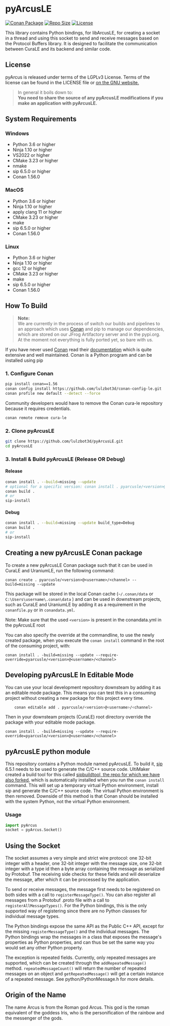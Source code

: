 # pyArcusLE

[![Conan Package](https://github.com/lulzbot3d/pyArcusLE/actions/workflows/conan-package.yml/badge.svg)](https://github.com/lulzbot3d/pyArcusLE/actions/workflows/conan-package.yml)
[![Repo Size](https://img.shields.io/github/repo-size/lulzbot3d/pyArcusLE?style=flat)](https://github.com/lulzbot3d/pyArcusLE)
[![License](https://img.shields.io/github/license/lulzbot3d/pyArcusLE?style=flat)](https://github.com/lulzbot3d/pyArcusLE/blob/master/LICENSE)

This library contains Python bindings, for libArcusLE, for creating a socket in a thread and using this socket to send and receive messages
based on the Protocol Buffers library. It is designed to facilitate the communication between CuraLE and its backend and similar code.

## License

pyArcus is released under terms of the LGPLv3 License. Terms of the license can be found in the LICENSE file or [on the GNU website.](https://www.gnu.org/licenses/lgpl-3.0.html#license-text)

> In general it boils down to:  
> **You need to share the source of any pyArcusLE modifications if you make an application with pyArcusLE.**

## System Requirements

### Windows

- Python 3.6 or higher
- Ninja 1.10 or higher
- VS2022 or higher
- CMake 3.23 or higher
- nmake
- sip 6.5.0 or higher
- Conan 1.56.0

### MacOS

- Python 3.6 or higher
- Ninja 1.10 or higher
- apply clang 11 or higher
- CMake 3.23 or higher
- make
- sip 6.5.0 or higher
- Conan 1.56.0

### Linux

- Python 3.6 or higher
- Ninja 1.10 or higher
- gcc 12 or higher
- CMake 3.23 or higher
- make
- sip 6.5.0 or higher
- Conan 1.56.0

## How To Build

> **Note:**  
> We are currently in the process of switch our builds and pipelines to an approach which uses [Conan](https://conan.io/)
> and pip to manage our dependencies, which are stored on our JFrog Artifactory server and in the pypi.org.
> At the moment not everything is fully ported yet, so bare with us.

If you have never used [Conan](https://conan.io/) read their [documentation](https://docs.conan.io/en/latest/index.html)
which is quite extensive and well maintained. Conan is a Python program and can be installed using pip

### 1. Configure Conan

```bash
pip install conan==1.56
conan config install https://github.com/lulzbot3d/conan-config-le.git
conan profile new default --detect --force
```

Community developers would have to remove the Conan cura-le repository because it requires credentials.

```bash
conan remote remove cura-le
```

### 2. Clone pyArcusLE

```bash
git clone https://github.com/lulzbot3d/pyArcusLE.git
cd pyArcusLE
```

### 3. Install & Build pyArcusLE (Release OR Debug)

#### Release

```bash
conan install . --build=missing --update
# optional for a specific version: conan install . pyarcusle/<version>@<user>/<channel> --build=missing --update
conan build .
# or
sip-install
```

#### Debug

```bash
conan install . --build=missing --update build_type=Debug
conan build .
# or
sip-install
```

## Creating a new pyArcusLE Conan package

To create a new pyArcusLE Conan package such that it can be used in CuraLE and UraniumLE, run the following command:

```shell
conan create . pyarcusle/<version>@<username>/<channel> --build=missing --update
```

This package will be stored in the local Conan cache (`~/.conan/data` or `C:\Users\username\.conan\data` ) and can be used in downstream
projects, such as CuraLE and UraniumLE by adding it as a requirement in the `conanfile.py` or in `conandata.yml`.

Note: Make sure that the used `<version>` is present in the conandata.yml in the pyArcusLE root

You can also specify the override at the commandline, to use the newly created package, when you execute the `conan install`
command in the root of the consuming project, with:

```shell
conan install . -build=missing --update --require-override=pyarcusle/<version>@<username>/<channel>
```

## Developing pyArcusLE In Editable Mode

You can use your local development repository downsteam by adding it as an editable mode package.
This means you can test this in a consuming project without creating a new package for this project every time.

```bash
    conan editable add . pyarcusle/<version>@<username>/<channel>
```

Then in your downsteam projects (CuraLE) root directory override the package with your editable mode package.

```shell
conan install . -build=missing --update --require-override=pyarcusle/<version>@<username>/<channel>
```

## pyArcusLE python module

This repository contains a Python module named pyArcusLE. To build it, [sip](https://pypi.org/project/sip/) 6.5.1 needs to be used to generate the C/C++ source code. UltiMaker created a build tool for this called [sipbuildtool, the repo for which we have also forked](https://github.com/lulzbot3d/conan-lulzbot-index/recipes/sipbuildtool/conanfile.py), which is automatically installed when you run the `conan install` command. This will set up a temporary virtual Python environment, install sip and generate the C/C++ source code. The virtual Python environment is then removed. Downside of this method is that Conan should be installed with the system Python, not the virtual Python environment.

### Usage

```python
import pyArcus
socket = pyArcus.Socket()
```

## Using the Socket

The socket assumes a very simple and strict wire protocol: one 32-bit integer with a header, one 32-bit integer with the message size, one 32-bit integer with a type id then a byte array containing the message as serialized by Protobuf. The receiving side checks for these fields and will deserialize the message, after which it can be processed by the application.

To send or receive messages, the message first needs to be registered on both sides with a call to `registerMessageType()`. You can also register all messages from a Protobuf .proto file with a call to `registerAllMessageTypes()`. For the Python bindings, this is the only supported way of registering since there are no Python classses for individual message types.

The Python bindings expose the same API as the Public C++ API, except for the missing `registerMessageType()` and the individual messages. The Python bindings wrap the messages in a class that exposes the message's properties as Python properties, and can thus be set the same way you would set any other Python property.

The exception is repeated fields. Currently, only repeated messages are supported, which can be created through the `addRepeatedMessage()` method. `repeatedMessageCount()` will return the number of repeated messages on an object and `getRepeatedMessage()` will get a certain instance of a repeated message. See python/PythonMessage.h for more details.

## Origin of the Name

The name Arcus is from the Roman god Arcus. This god is the roman equivalent of
the goddess Iris, who is the personification of the rainbow and the messenger
of the gods.
